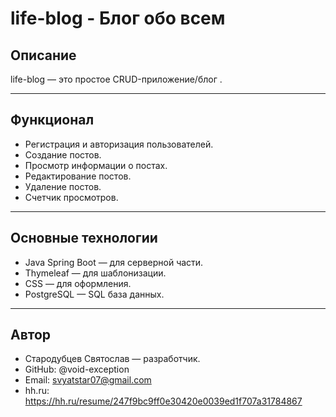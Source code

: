 # life-blog - Блог обо всем

## Описание
life-blog — это простое CRUD-приложение/блог .

---

## Функционал
- Регистрация и авторизация пользователей.
- Создание постов.
- Просмотр информации о постах.
- Редактирование постов.
- Удаление постов.
- Счетчик просмотров.

---
## Основные технологии
- Java Spring Boot — для серверной части.
- Thymeleaf — для шаблонизации.
- CSS — для оформления.
- PostgreSQL — SQL база данных.
---
## Автор
- Стародубцев Святослав — разработчик.
- GitHub: @void-exception
- Email: svyatstar07@gmail.com
- hh.ru: https://hh.ru/resume/247f9bc9ff0e30420e0039ed1f707a31784867
